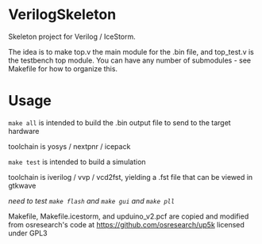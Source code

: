 # VerilogSkeleton

Skeleton project for Verilog / IceStorm.

The idea is to make top.v the main module for the .bin file, and top_test.v is the testbench top module. You can have any number of submodules - see Makefile for how to organize this.

# Usage

`make all` is intended to build the .bin output file to send to the target hardware

toolchain is yosys / nextpnr / icepack

`make test` is intended to build a simulation 

toolchain is iverilog / vvp / vcd2fst, yielding a .fst file that can be viewed in gtkwave

*need to test `make flash` and `make gui` and `make pll`*

Makefile, Makefile.icestorm, and upduino_v2.pcf are copied and modified from osresearch's code at https://github.com/osresearch/up5k licensed under GPL3
